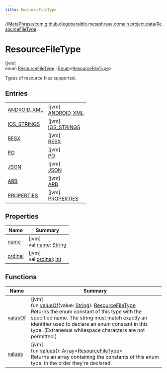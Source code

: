 ```yaml
---
title: ResourceFileType
---
```

//[MetaPhrase](../../../index.html)/[com.github.diegoberaldin.metaphrase.domain.project.data](../index.html)/[ResourceFileType](index.html)



# ResourceFileType



[jvm]\
enum [ResourceFileType](index.html) : [Enum](https://kotlinlang.org/api/latest/jvm/stdlib/kotlin/-enum/index.html)&lt;[ResourceFileType](index.html)&gt; 

Types of resource files supported.



## Entries


| | |
|---|---|
| [ANDROID_XML](-a-n-d-r-o-i-d_-x-m-l/index.html) | [jvm]<br>[ANDROID_XML](-a-n-d-r-o-i-d_-x-m-l/index.html) |
| [IOS_STRINGS](-i-o-s_-s-t-r-i-n-g-s/index.html) | [jvm]<br>[IOS_STRINGS](-i-o-s_-s-t-r-i-n-g-s/index.html) |
| [RESX](-r-e-s-x/index.html) | [jvm]<br>[RESX](-r-e-s-x/index.html) |
| [PO](-p-o/index.html) | [jvm]<br>[PO](-p-o/index.html) |
| [JSON](-j-s-o-n/index.html) | [jvm]<br>[JSON](-j-s-o-n/index.html) |
| [ARB](-a-r-b/index.html) | [jvm]<br>[ARB](-a-r-b/index.html) |
| [PROPERTIES](-p-r-o-p-e-r-t-i-e-s/index.html) | [jvm]<br>[PROPERTIES](-p-r-o-p-e-r-t-i-e-s/index.html) |


## Properties


| Name | Summary |
|---|---|
| [name](../-translation-unit-type-filter/-t-r-a-n-s-l-a-t-a-b-l-e/index.html#-372974862%2FProperties%2F2137835383) | [jvm]<br>val [name](../-translation-unit-type-filter/-t-r-a-n-s-l-a-t-a-b-l-e/index.html#-372974862%2FProperties%2F2137835383): [String](https://kotlinlang.org/api/latest/jvm/stdlib/kotlin/-string/index.html) |
| [ordinal](../-translation-unit-type-filter/-t-r-a-n-s-l-a-t-a-b-l-e/index.html#-739389684%2FProperties%2F2137835383) | [jvm]<br>val [ordinal](../-translation-unit-type-filter/-t-r-a-n-s-l-a-t-a-b-l-e/index.html#-739389684%2FProperties%2F2137835383): [Int](https://kotlinlang.org/api/latest/jvm/stdlib/kotlin/-int/index.html) |


## Functions


| Name | Summary |
|---|---|
| [valueOf](value-of.html) | [jvm]<br>fun [valueOf](value-of.html)(value: [String](https://kotlinlang.org/api/latest/jvm/stdlib/kotlin/-string/index.html)): [ResourceFileType](index.html)<br>Returns the enum constant of this type with the specified name. The string must match exactly an identifier used to declare an enum constant in this type. (Extraneous whitespace characters are not permitted.) |
| [values](values.html) | [jvm]<br>fun [values](values.html)(): [Array](https://kotlinlang.org/api/latest/jvm/stdlib/kotlin/-array/index.html)&lt;[ResourceFileType](index.html)&gt;<br>Returns an array containing the constants of this enum type, in the order they're declared. |

